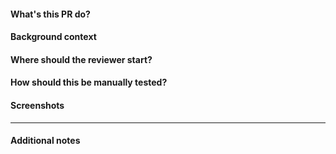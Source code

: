 #### What's this PR do?

#### Background context

#### Where should the reviewer start?

#### How should this be manually tested?

#### Screenshots

---

#### Additional notes